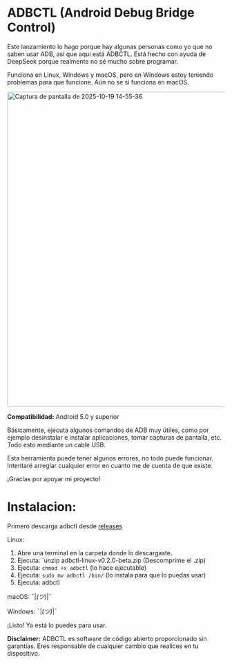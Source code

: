 # ADBCTL (Android Debug Bridge Control)
Este lanzamiento lo hago porque hay algunas personas como yo que no saben usar ADB, así que aquí está ADBCTL. 
Está hecho con ayuda de DeepSeek porque realmente no sé mucho sobre programar.

Funciona en Linux, Windows y macOS, pero en Windows estoy teniendo problemas para que funcione. Aún no se si funciona en macOS.


<img width="510" height="728" alt="Captura de pantalla de 2025-10-19 14-55-36" src="https://github.com/user-attachments/assets/90bd69e7-95d7-421a-9238-2bc1dc5df9ea" />


**Compatibilidad:** Android 5.0 y superior

Básicamente, ejecuta algunos comandos de ADB muy útiles, como por ejemplo desinstalar e instalar aplicaciones, tomar capturas de pantalla, etc. Todo esto mediante un cable USB.

Esta herramienta puede tener algunos errores, no todo puede funcionar. Intentaré arreglar cualquier error en cuanto me de cuenta de que existe.

¡Gracias por apoyar mi proyecto!

# Instalacion:
Primero descarga adbctl desde [releases](https://github.com/Gatomichi12/ADBCTL-Android-Debug-Bridge-Control-/releases)

Linux:

1. Abre una terminal en la carpeta donde lo descargaste.
2. Ejecuta: `unzip adbctl-linux-v0.2.0-beta.zip (Descomprime el .zip)
3. Ejecuta: `chmod +x adbctl` (lo hace ejecutable)
4. Ejecuta: `sudo mv adbctl /bin/` (lo instala para que lo puedas usar)
5. Ejecuta: adbctl

macOS: ¯|_(ツ)_|¯

Windows: ¯|_(ツ)_|¯

¡Listo! Ya está lo puedes para usar.

**Disclaimer:** ADBCTL es software de código abierto proporcionado sin garantías. Eres responsable de cualquier cambio que realices en tu dispositivo.
